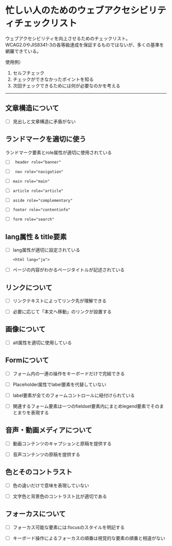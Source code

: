 # 忙しい人のためのウェブアクセシビリティチェックリスト

ウェブアクセシビリティを向上させるためのチェックリスト。  
WCAG2.0やJIS8341-3の各等級達成を保証するものではないが、多くの基準を網羅できている。

使用例）  

1. セルフチェック
2. チェックができなかったポイントを知る
3. 次回チェックできるためには何が必要なのかを考える

---

## 文章構造について

* [ ] 見出しと文章構造に矛盾がない


## ランドマークを適切に使う

ランドマーク要素とrole属性が適切に使用されている

* [ ] ``` header role="banner"```  
* [ ] ``` nav role="navigation"```
* [ ] ```main role="main"```
* [ ] ```article role="article"```
* [ ] ```aside role="complementary"```
* [ ] ```footer role="contentinfo"```
* [ ] ```form role="search"```


## lang属性 & title要素

* [ ] lang属性が適切に設定されている

	```<html lang="ja">```
	
* [ ] ページの内容がわかるページタイトルが記述されている


## リンクについて

* [ ] リンクテキストによってリンク先が理解できる
* [ ] 必要に応じて「本文へ移動」のリンクが設置する


## 画像について

* [ ] alt属性を適切に使用している


## Formについて

* [ ] フォーム内の一連の操作をキーボードだけで完結できる
* [ ] Placeholder属性でlabel要素を代替していない
* [ ] label要素が全てのフォームコントロールに紐付けられている
* [ ] 関連するフォーム要素は一つのfieldset要素内にまとめlegend要素でそのまとまりを表現する


## 音声・動画メディアについて

* [ ] 動画コンテンツのキャプションと原稿を提供する
* [ ] 音声コンテンツの原稿を提供する


## 色とそのコントラスト

* [ ] 色の違いだけで意味を表現していない
* [ ] 文字色と背景色のコントラスト比が適切である


## フォーカスについて

* [ ] フォーカス可能な要素には:focusのスタイルを明記する
* [ ] キーボード操作によるフォーカスの順番は視覚的な要素の順番と相違がない

